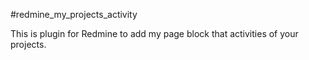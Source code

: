 #redmine_my_projects_activity

This is plugin for Redmine to add my page block that activities of your projects.
